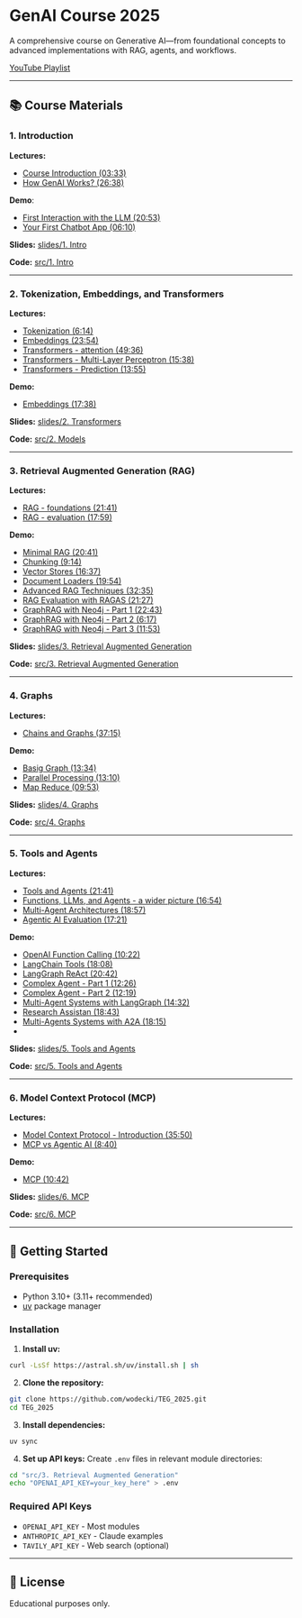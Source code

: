 # GenAI Course 2025

A comprehensive course on Generative AI—from foundational concepts to advanced implementations with RAG, agents, and workflows.

<a href="https://www.youtube.com/playlist?list=PLOiItT5FLNRqp8sK9t-Hi2xRjZgg1SE44" target="_blank">YouTube Playlist</a>

---

## 📚 Course Materials

### 1. Introduction
**Lectures:**
- <a href="https://www.youtube.com/watch?v=46FcfsccTyk" target="_blank">Course Introduction (03:33)</a>
- <a href="https://youtu.be/q-As4OK1f5E" target="_blank">How GenAI Works? (26:38)</a>

**Demo**:

- <a href="https://youtu.be/xwz0UPodgHY" target="_blank">First Interaction with the LLM (20:53)</a>
- <a href="https://youtu.be/C9ireExNgvU?si=3vRY_Sv43WGmaa8a" target="_blank">Your First Chatbot App (06:10)</a>

**Slides:** <a href="https://github.com/wodecki/TEG_2025/blob/main/slides/1.%20Intro" target="_blank">slides/1. Intro</a>

**Code:** <a href="https://github.com/wodecki/TEG_2025/tree/main/src/1.%20Intro" target="_blank">src/1. Intro</a>

---

### 2. Tokenization, Embeddings, and Transformers
**Lectures:**
- <a href="https://youtu.be/mltPLwiCPZM" target="_blank">Tokenization (6:14)</a>
- <a href="https://youtu.be/P2DnCGjcukA" target="_blank">Embeddings (23:54)</a>
- <a href="https://youtu.be/8iarkQsyzbw" target="_blank">Transformers - attention (49:36)</a>
- <a href="https://youtu.be/hpQcTglAByo" target="_blank">Transformers - Multi-Layer Perceptron (15:38)</a>
- <a href="https://youtu.be/4pRkJuKTaR0" target="_blank">Transformers - Prediction (13:55)</a>

**Demo:**
- <a href="https://youtu.be/zkfbIZlD89M" target="_blank">Embeddings (17:38)</a>

**Slides:** <a href="https://github.com/wodecki/TEG_2025/blob/main/slides/2.%20Transformers" target="_blank">slides/2. Transformers</a>

**Code:** <a href="https://github.com/wodecki/TEG_2025/tree/main/src/2.%20Models" target="_blank">src/2. Models</a>

---

### 3. Retrieval Augmented Generation (RAG)
**Lectures:**
- <a href="https://youtu.be/xtctSETgUgM" target="_blank">RAG - foundations (21:41)</a>
- <a href="https://youtu.be/MiTLJKbO1Q8" target="_blank">RAG - evaluation (17:59)</a>

**Demo:**
- <a href="https://youtu.be/mJdh5C5yhRg" target="_blank">Minimal RAG (20:41)</a>
- <a href="https://youtu.be/t_aAjH8Tbjg" target="_blank">Chunking (9:14)</a>
- <a href="https://youtu.be/YtbxYn9aaok" target="_blank">Vector Stores (16:37)</a>
- <a href="https://youtu.be/clxfF71jGH0" target="_blank">Document Loaders (19:54)</a>
- <a href="https://youtu.be/Z5vBluV6RXw" target="_blank">Advanced RAG Techniques (32:35)</a>
- <a href="https://youtu.be/SwswpFpreqU" target="_blank">RAG Evaluation with RAGAS (21:27)</a>
- <a href="https://youtu.be/tVOImldmChk" target="_blank">GraphRAG with Neo4j - Part 1 (22:43)</a>
- <a href="https://youtu.be/R62QnvCqeM0" target="_blank">GraphRAG with Neo4j - Part 2 (6:17)</a>
- <a href="https://youtu.be/xM-u56TalOQ" target="_blank">GraphRAG with Neo4j - Part 3 (11:53)</a>

**Slides:** <a href="https://github.com/wodecki/TEG_2025/blob/main/slides/3.%20Retrieval%20Augmented%20Generation" target="_blank">slides/3. Retrieval Augmented Generation</a>

**Code:** <a href="https://github.com/wodecki/TEG_2025/tree/main/src/3.%20Retrieval%20Augmented%20Generation" target="_blank">src/3. Retrieval Augmented Generation</a>

---

### 4. Graphs
**Lectures:**
- <a href="https://youtu.be/MKMycsxvEpI" target="_blank">Chains and Graphs (37:15)</a>

**Demo:**
- <a href="https://youtu.be/60xH5NRZcQ0" target="_blank">Basig Graph (13:34)</a>
- <a href="https://youtu.be/qUSoNGCMVXw" target="_blank">Parallel Processing (13:10)</a>
- <a href="https://youtu.be/fc0EfMK0ppg" target="_blank">Map Reduce (09:53)</a>

**Slides:** <a href="https://github.com/wodecki/TEG_2025/blob/main/slides/4.%20Graphs" target="_blank">slides/4. Graphs</a>

**Code:** <a href="https://github.com/wodecki/TEG_2025/tree/main/src/4.%20Graphs" target="_blank">src/4. Graphs</a>

---

### 5. Tools and Agents
**Lectures:**
- <a href="https://youtu.be/p3vluBH5hww" target="_blank">Tools and Agents (21:41)</a>
- <a href="https://youtu.be/m2J5H27u2is" target="_blank">Functions, LLMs, and Agents - a wider picture (16:54)</a>
- <a href="https://youtu.be/6kJqOPFMmA0" target="_blank">Multi-Agent Architectures (18:57)</a>
- <a href="https://youtu.be/VkDY4Zh6Cac" target="_blank">Agentic AI Evaluation (17:21)</a>

**Demo:**
- <a href="https://youtu.be/-bzhMYKQH6Y" target="_blank">OpenAI Function Calling (10:22)</a>
- <a href="https://youtu.be/oR423M8SWuk" target="_blank">LangChain Tools (18:08)</a>
- <a href="https://youtu.be/PfhWyEFwRLY" target="_blank">LangGraph ReAct (20:42)</a>
- <a href="https://youtu.be/I1_i41UGPTQ" target="_blank">Complex Agent - Part 1 (12:26)</a>
- <a href="https://youtu.be/YxufE6z6PJE" target="_blank">Complex Agent - Part 2 (12:19)</a>
- <a href="https://youtu.be/zpLEZFddNp4" target="_blank">Multi-Agent Systems with LangGraph (14:32)</a>
- <a href="https://youtu.be/zo86jj_1VEY" target="_blank">Research Assistan (18:43)</a>
- <a href="https://youtu.be/dC4mJuyqnqE" target="_blank">Multi-Agents Systems with A2A (18:15)</a>
-

**Slides:** <a href="https://github.com/wodecki/TEG_2025/blob/main/slides/5.%20Tools%20and%20Agents" target="_blank">slides/5. Tools and Agents</a>

**Code:** <a href="https://github.com/wodecki/TEG_2025/tree/main/src/5.%20Tools%20and%20Agents" target="_blank">src/5. Tools and Agents</a>

---

### 6. Model Context Protocol (MCP)
**Lectures:**
- <a href="https://youtu.be/_eBMpvvijXI" target="_blank">Model Context Protocol - Introduction (35:50)</a>
- <a href="https://youtu.be/OsLQGOkfTr8" target="_blank">MCP vs Agentic AI (8:40)</a>

**Demo:**
- <a href="https://youtu.be/7kwvodH4UVs" target="_blank">MCP (10:42)</a>

**Slides:** <a href="https://github.com/wodecki/TEG_2025/blob/main/slides/6.%20MCP" target="_blank">slides/6. MCP</a>

**Code:** <a href="https://github.com/wodecki/TEG_2025/tree/main/src/6.%20MCP" target="_blank">src/6. MCP</a>

---

## 🚀 Getting Started

### Prerequisites
- Python 3.10+ (3.11+ recommended)
- <a href="https://github.com/astral-sh/uv" target="_blank">uv</a> package manager

### Installation

1. **Install uv:**
```bash
curl -LsSf https://astral.sh/uv/install.sh | sh
```

2. **Clone the repository:**
```bash
git clone https://github.com/wodecki/TEG_2025.git
cd TEG_2025
```

3. **Install dependencies:**
```bash
uv sync
```

4. **Set up API keys:**
Create `.env` files in relevant module directories:
```bash
cd "src/3. Retrieval Augmented Generation"
echo "OPENAI_API_KEY=your_key_here" > .env
```

### Required API Keys
- `OPENAI_API_KEY` - Most modules
- `ANTHROPIC_API_KEY` - Claude examples
- `TAVILY_API_KEY` - Web search (optional)

---

## 📝 License

Educational purposes only.
